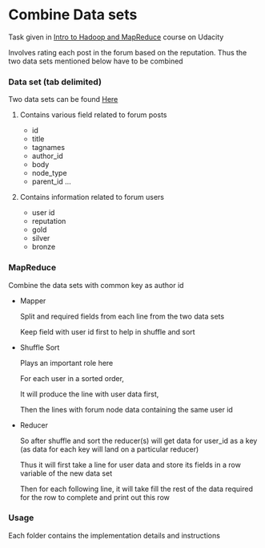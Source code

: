 # Combine Data sets

Task given in [Intro to Hadoop and MapReduce](www.udacity.com/course/intro-to-hadoop-and-mapreduce--ud617) course on Udacity

Involves rating each post in the forum based on the reputation. Thus the two data sets mentioned
below have to be combined

### Data set (tab delimited)
Two data sets can be found [Here](https://drive.google.com/open?id=1-mWTG4qwVLA8fhILmCtg0BbdMM_OZPx3)

1. Contains various field related to forum posts
    * id
    * title
    * tagnames
    * author_id
    * body
    * node_type
    * parent_id	
    ... 

2. Contains information related to forum users
    * user id
    * reputation
    * gold
    * silver
    * bronze

### MapReduce 

Combine the data sets with common key as author id

* Mapper 
    
    Split and required fields from each line from the two data sets 
    
    Keep field with user id first to help in shuffle and sort

* Shuffle Sort
    
    Plays an important role here 
    
    For each user in a sorted order,
    
    It will produce the line with user data first,
    
    Then the lines with forum node data containing the same user id

* Reducer
    
    So after shuffle and sort the reducer(s) will get data for user_id as a key
    (as data for each key will land on a particular reducer)
    
    Thus it will first take a line for user data and store its fields in a row variable of the new data set
     
    Then for each following line, it will take fill the rest of the data required for the row to complete and print out this row
    

### Usage 

Each folder contains the implementation details and instructions
